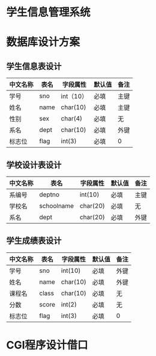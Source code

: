 # 学生信息管理系统

# 数据库设计方案
## 学生信息表设计

| 中文名称 | 表名 | 字段属性 | 默认值 | 备注 |
|---------|------|--------|-------|------|
| 学号 | sno | int（10）| 必填 | 主键 |
| 姓名 | name | char(10)| 必填 | 主键 |
| 性别 | sex | char(4) | 必填 | 无 |
| 系名 | dept | char(10) | 必填 | 外键 |
| 标志位 | flag | int(3) | 必填 | 0 |

## 学校设计表设计
| 中文名称 | 表名 | 字段属性 | 默认值 | 备注 |
|---------|-----|---------|-------|------|
| 系编号 | deptno | int(10) | 必填 | 主键 |
| 学校名 | schoolname | char(20) | 必填 | 无 |
| 系名 | dept | char(20) | 必填 | 外键 |

## 学生成绩表设计
| 中文名称 | 表名 | 字段属性 | 默认值 | 备注 |
|---------|-----|---------|-------|------|
| 学号 | sno | int(10) | 必填 | 外键 |
| 姓名 | name | char(10) | 必填 | 外键 |
| 课程名 | class | char(10) | 必填 | 无 |
| 分数 | score | int(2) | 必填 | 无 |
| 标志位 | flag | int(3) | 必填 | 0 |
# CGI程序设计借口
